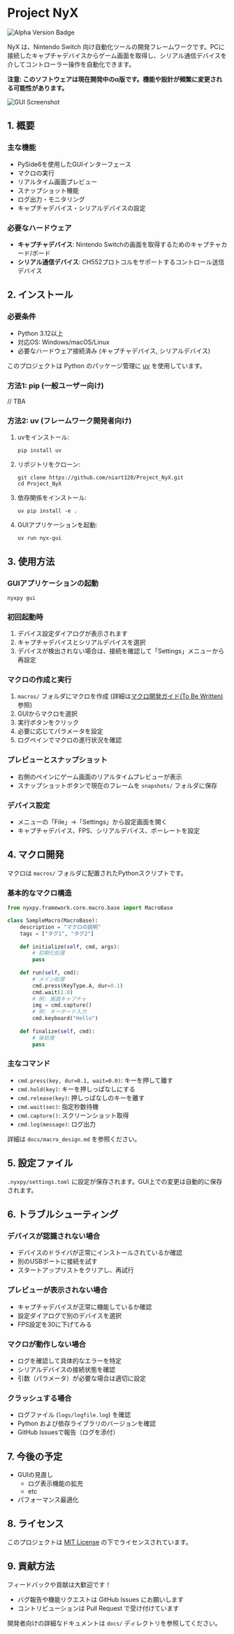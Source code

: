 # Project NyX

![Alpha Version Badge](https://img.shields.io/badge/Status-Alpha-orange)

NyX は、Nintendo Switch 向け自動化ツールの開発フレームワークです。PCに接続したキャプチャデバイスからゲーム画面を取得し、シリアル通信デバイスを介してコントローラー操作を自動化できます。

**注意: このソフトウェアは現在開発中のα版です。機能や設計が頻繁に変更される可能性があります。**

![GUI Screenshot](docs/assets/sample_macro_screenshot.png)

## 1. 概要

### 主な機能
- PySide6を使用したGUIインターフェース
- マクロの実行
- リアルタイム画面プレビュー
- スナップショット機能
- ログ出力・モニタリング
- キャプチャデバイス・シリアルデバイスの設定

### 必要なハードウェア
- **キャプチャデバイス**: Nintendo Switchの画面を取得するためのキャプチャカード/ボード
- **シリアル通信デバイス**: CH552プロトコルをサポートするコントロール送信デバイス

## 2. インストール

### 必要条件

- Python 3.12以上
- 対応OS: Windows/macOS/Linux
- 必要なハードウェア接続済み (キャプチャデバイス, シリアルデバイス)

このプロジェクトは Python のパッケージ管理に [uv](https://github.com/astral-sh/uv) を使用しています。


### 方法1: pip (一般ユーザー向け)

// TBA

### 方法2: uv (フレームワーク開発者向け)

1. uvをインストール:
   ```
   pip install uv
   ```

2. リポジトリをクローン:
   ```
   git clone https://github.com/niart120/Project_NyX.git
   cd Project_NyX
   ```

3. 依存関係をインストール:
   ```
   uv pip install -e .
   ```

4. GUIアプリケーションを起動:
   ```
   uv run nyx-gui
   ```


## 3. 使用方法

### GUIアプリケーションの起動

```
nyxpy gui
```

### 初回起動時

1. デバイス設定ダイアログが表示されます
2. キャプチャデバイスとシリアルデバイスを選択
3. デバイスが検出されない場合は、接続を確認して「Settings」メニューから再設定

### マクロの作成と実行

1. `macros/` フォルダにマクロを作成 (詳細は[マクロ開発ガイド(To Be Written)](#マクロ開発)参照)
2. GUIからマクロを選択
3. 実行ボタンをクリック
4. 必要に応じてパラメータを設定
5. ログペインでマクロの進行状況を確認

### プレビューとスナップショット

- 右側のペインにゲーム画面のリアルタイムプレビューが表示
- スナップショットボタンで現在のフレームを `snapshots/` フォルダに保存

### デバイス設定

- メニューの「File」→「Settings」から設定画面を開く
- キャプチャデバイス、FPS、シリアルデバイス、ボーレートを設定

## 4. マクロ開発

マクロは `macros/` フォルダに配置されたPythonスクリプトです。

### 基本的なマクロ構造

```python
from nyxpy.framework.core.macro.base import MacroBase

class SampleMacro(MacroBase):
    description = "マクロの説明"
    tags = ["タグ1", "タグ2"]
    
    def initialize(self, cmd, args):
        # 初期化処理
        pass
        
    def run(self, cmd):
        # メイン処理
        cmd.press(KeyType.A, dur=0.1)
        cmd.wait(1.0)
        # 例: 画面キャプチャ
        img = cmd.capture()
        # 例: キーボード入力
        cmd.keyboard("Hello")
        
    def finalize(self, cmd):
        # 後処理
        pass
```

### 主なコマンド

- `cmd.press(key, dur=0.1, wait=0.0)`: キーを押して離す
- `cmd.hold(key)`: キーを押しっぱなしにする
- `cmd.release(key)`: 押しっぱなしのキーを離す
- `cmd.wait(sec)`: 指定秒数待機
- `cmd.capture()`: スクリーンショット取得
- `cmd.log(message)`: ログ出力

詳細は `docs/macro_design.md` を参照ください。

## 5. 設定ファイル

`.nyxpy/settings.toml` に設定が保存されます。GUI上での変更は自動的に保存されます。

## 6. トラブルシューティング

### デバイスが認識されない場合
- デバイスのドライバが正常にインストールされているか確認
- 別のUSBポートに接続を試す
- スタートアップリストをクリアし、再試行

### プレビューが表示されない場合
- キャプチャデバイスが正常に機能しているか確認
- 設定ダイアログで別のデバイスを選択
- FPS設定を30に下げてみる

### マクロが動作しない場合
- ログを確認して具体的なエラーを特定
- シリアルデバイスの接続状態を確認
- 引数（パラメータ）が必要な場合は適切に設定

### クラッシュする場合
- ログファイル (`logs/logfile.log`) を確認
- Python および依存ライブラリのバージョンを確認
- GitHub Issuesで報告（ログを添付）

## 7. 今後の予定

- GUIの見直し
    - ログ表示機能の拡充
    - etc
- パフォーマンス最適化

## 8. ライセンス

このプロジェクトは [MIT License](LICENSE) の下でライセンスされています。

## 9. 貢献方法

フィードバックや貢献は大歓迎です！
- バグ報告や機能リクエストは GitHub Issues にお願いします
- コントリビューションは Pull Request で受け付けています

開発者向けの詳細なドキュメントは `docs/` ディレクトリを参照してください。
